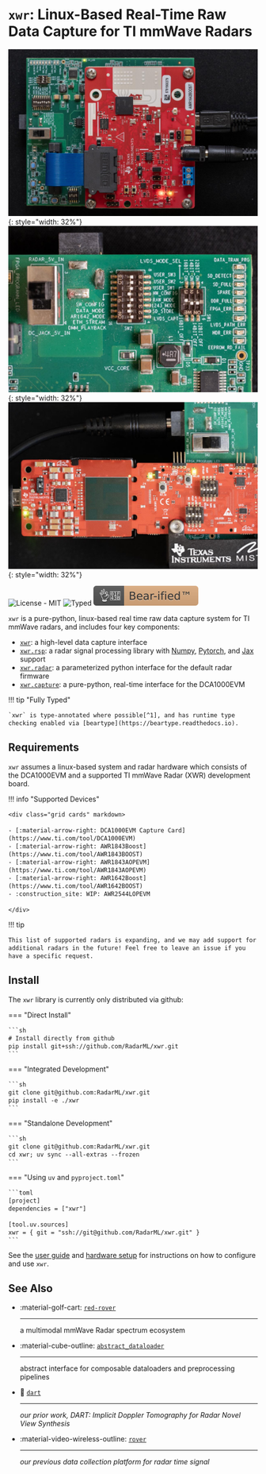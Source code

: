 # `xwr`: Linux-Based Real-Time Raw Data Capture for TI mmWave Radars

![AWR1642Boost](images/awr1642boost.jpg){: style="width: 32%"}
![DCA1000EVM](images/dca1000evm.jpg){: style="width: 32%"}
![AWR1843Boost](images/awr1843aopevm-inset.jpg){: style="width: 32%"}

![License - MIT](https://img.shields.io/badge/license-MIT-green)
![Typed](https://img.shields.io/badge/types-typed-brightgreen)
[![bear-ified](https://raw.githubusercontent.com/beartype/beartype-assets/main/badge/bear-ified.svg)](https://beartype.readthedocs.io)

`xwr` is a pure-python, linux-based real time raw data capture system for TI mmWave radars, and includes four key components:

<div class="grid cards" markdown>

- [`xwr`](system.md): a high-level data capture interface
- [`xwr.rsp`](rsp/rsp.md): a radar signal processing library with [Numpy](rsp/numpy.md), [Pytorch](rsp/torch.md), and [Jax](rsp/jax.md) support
- [`xwr.radar`](radar/api.md): a parameterized python interface for the default radar firmware
- [`xwr.capture`](dca/api.md): a pure-python, real-time interface for the DCA1000EVM

</div>

!!! tip "Fully Typed"

    `xwr` is type-annotated where possible[^1], and has runtime type checking enabled via [beartype](https://beartype.readthedocs.io).

[^1]: You can check the type-completeness of `xwr` with `pyright ./src --verifytypes xwr --ignoreexternal`; the vast majority of remaining untyped (partially typed) code comes from numerical arrays, which currently cannot be statically type checked, beyond verifying their backend (e.g., `np.ndarray`, `torch.Tensor`, or `jax.Array`). As of time of writing, `xwr` nevertheless has a 90.6% type completeness score!

## Requirements

`xwr` assumes a linux-based system and radar hardware which consists of the DCA1000EVM and a supported TI mmWave Radar (XWR) development board.

!!! info "Supported Devices"

    <div class="grid cards" markdown>

    - [:material-arrow-right: DCA1000EVM Capture Card](https://www.ti.com/tool/DCA1000EVM)
    - [:material-arrow-right: AWR1843Boost](https://www.ti.com/tool/AWR1843BOOST)
    - [:material-arrow-right: AWR1843AOPEVM](https://www.ti.com/tool/AWR1843AOPEVM)
    - [:material-arrow-right: AWR1642Boost](https://www.ti.com/tool/AWR1642BOOST)
    - :construction_site: WIP: AWR2544LOPEVM

    </div>

!!! tip

    This list of supported radars is expanding, and we may add support for additional radars in the future! Feel free to leave an issue if you have a specific request.

## Install

The `xwr` library is currently only distributed via github:

=== "Direct Install"

    ```sh
    # Install directly from github
    pip install git+ssh://github.com/RadarML/xwr.git
    ```

=== "Integrated Development"

    ```sh
    git clone git@github.com:RadarML/xwr.git
    pip install -e ./xwr
    ```

=== "Standalone Development"

    ```sh
    git clone git@github.com:RadarML/xwr.git
    cd xwr; uv sync --all-extras --frozen
    ```

=== "Using `uv` and `pyproject.toml`"

    ```toml
    [project]
    dependencies = ["xwr"]

    [tool.uv.sources]
    xwr = { git = "ssh://git@github.com/RadarML/xwr.git" }
    ```

See the [user guide](usage.md) and [hardware setup](setup.md) for instructions on how to configure and use `xwr`.

## See Also

<div class="grid cards" markdown>

- :material-golf-cart: [`red-rover`](https://radarml.github.io/red-rover/)

    ---

    a multimodal mmWave Radar spectrum ecosystem

- :material-cube-outline: [`abstract_dataloader`](https://wiselabcmu.github.io/abstract-dataloader/)

    ---

    abstract interface for composable dataloaders and preprocessing pipelines

- :dart: [`dart`](https://wiselabcmu.github.io/dart/)

    ---

    *our prior work, DART: Implicit Doppler Tomography for Radar Novel View Synthesis*

- :material-video-wireless-outline: [`rover`](https://github.com/wiselabcmu/rover)

    ---

    *our previous data collection platform for radar time signal*

</div>


